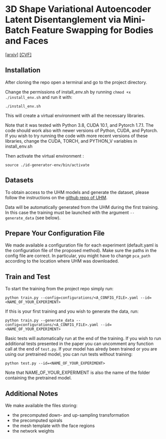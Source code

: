 # 3D Shape Variational Autoencoder Latent Disentanglement via Mini-Batch Feature Swapping for Bodies and Faces
[[arxiv]](https://arxiv.org/pdf/2111.12448.pdf) [[CVF]](https://openaccess.thecvf.com/content/CVPR2022/papers/Foti_3D_Shape_Variational_Autoencoder_Latent_Disentanglement_via_Mini-Batch_Feature_Swapping_CVPR_2022_paper.pdf) 

## Installation

After cloning the repo open a terminal and go to the project directory. 

Change the permissions of install_env.sh by running `chmod +x ./install_env.sh` 
and run it with:
```shell script
./install_env.sh
```
This will create a virtual environment with all the necessary libraries.

Note that it was tested with Python 3.8, CUDA 10.1, and Pytorch 1.7.1. The code 
should work also with newer versions of  Python, CUDA, and Pytorch. If you wish 
to try running the code with more recent versions of these libraries, change the 
CUDA, TORCH, and PYTHON_V variables in install_env.sh

Then activate the virtual environment :
```shell script
source ./id-generator-env/bin/activate
```


## Datasets

To obtain access to the UHM models and generate the dataset, please follow the 
instructions on the 
[github repo of UHM](https://github.com/steliosploumpis/Universal_Head_3DMM).

 Data will be automatically generated from the UHM during the first training. 
 In this case the training must be launched with the argument `--generate_data` 
 (see below).
 
 ## Prepare Your Configuration File
 
 We made available a configuration file for each experiment (default.yaml is 
 the configuration file of the proposed method). Make sure 
 the paths in the config file are correct. In particular, you might have to 
 change `pca_path` according to the location where UHM was downloaded.
 
 ## Train and Test
 
 To start the training from the project repo simply run:
 ```shell script
python train.py --config=configurations/<A_CONFIG_FILE>.yaml --id=<NAME_OF_YOUR_EXPERIMENT>
```

If this is your first training and you wish to generate the data, run:
```shell script
python train.py --generate_data --config=configurations/<A_CONFIG_FILE>.yaml --id=<NAME_OF_YOUR_EXPERIMENT>
``` 

Basic tests will automatically run at the end of the training. If you wish to 
run additional tests presented in the paper you can uncomment any function call 
at the end of `test.py`. If your model has alredy been trained or you are using 
our pretrained model, you can run tests without training:
```shell script
python test.py --id=<NAME_OF_YOUR_EXPERIMENT>
```
Note that NAME_OF_YOUR_EXPERIMENT is also the name of the folder containing the
pretrained model.

## Additional Notes
We make available the files storing:
 - the precomputed down- and up-sampling transformation
 - the precomputed spirals
 - the mesh template with the face regions
 - the network weights

